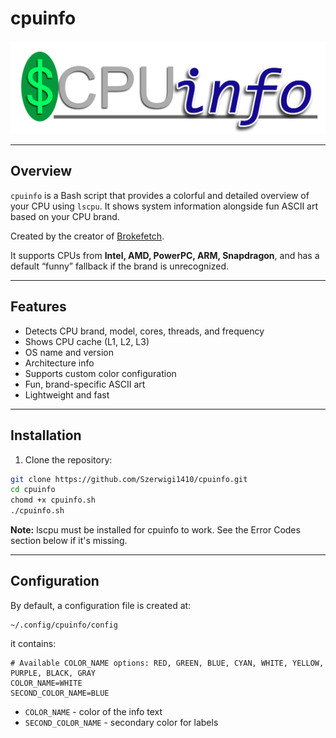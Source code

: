 # cpuinfo

![logo](photos/CPUinfo-logo.png)

---

## Overview
`cpuinfo` is a Bash script that provides a colorful and detailed overview of your CPU using `lscpu`. It shows system information alongside fun ASCII art based on your CPU brand.  

Created by the creator of [Brokefetch](https://github.com/Szerwigi1410/brokefetch).

It supports CPUs from **Intel, AMD, PowerPC, ARM, Snapdragon**, and has a default “funny” fallback if the brand is unrecognized.

---

## Features
- Detects CPU brand, model, cores, threads, and frequency
- Shows CPU cache (L1, L2, L3)
- OS name and version
- Architecture info
- Supports custom color configuration
- Fun, brand-specific ASCII art
- Lightweight and fast

---

## Installation

1. Clone the repository:

```bash
git clone https://github.com/Szerwigi1410/cpuinfo.git
cd cpuinfo
chomd +x cpuinfo.sh
./cpuinfo.sh
```
**Note:** lscpu must be installed for cpuinfo to work. See the Error Codes section below if it's missing.

---

## Configuration
By default, a configuration file is created at:
```
~/.config/cpuinfo/config
```
it contains:
```
# Available COLOR_NAME options: RED, GREEN, BLUE, CYAN, WHITE, YELLOW, PURPLE, BLACK, GRAY
COLOR_NAME=WHITE
SECOND_COLOR_NAME=BLUE
```
- `COLOR_NAME` - color of the info text
- `SECOND_COLOR_NAME` - secondary color for labels
